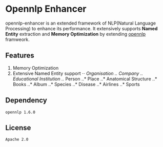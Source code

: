 # Opennlp Enhancer

opennlp-enhancer is an extended framework of NLP(Natural Language Processing) to enhance its performance. It extensively supports **Named Entity** extraction and **Memory Optimization** by extending [opennlp](https://opennlp.apache.org/) framweork.

## Features

1. Memory Optimization 
2. Extensive Named Entity support 
⋅⋅ *Organisation
.. *Company
..* Educational Institution
..* Person
..* Place
..* Anatomical Structure
..* Books
..* Album
..* Species
..* Disease
..* Airlines
..* Sports

## Dependency

`opennlp 1.6.0`

## License

`Apache 2.0`


